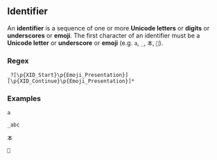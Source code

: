 ## Identifier

An **identifier** is a sequence of one or more **Unicode letters** or **digits**
or **underscores** or **emoji**. The first character of an identifier must be
a **Unicode letter** or **underscore** or **emoji** (e.g. `a`, `_`, `本`, `🦀`).

### Regex

```regex
_?[\p{XID_Start}\p{Emoji_Presentation}][\p{XID_Continue}\p{Emoji_Presentation}]*
```

### Examples

```ignore
a

_abc

本

🦀
```
